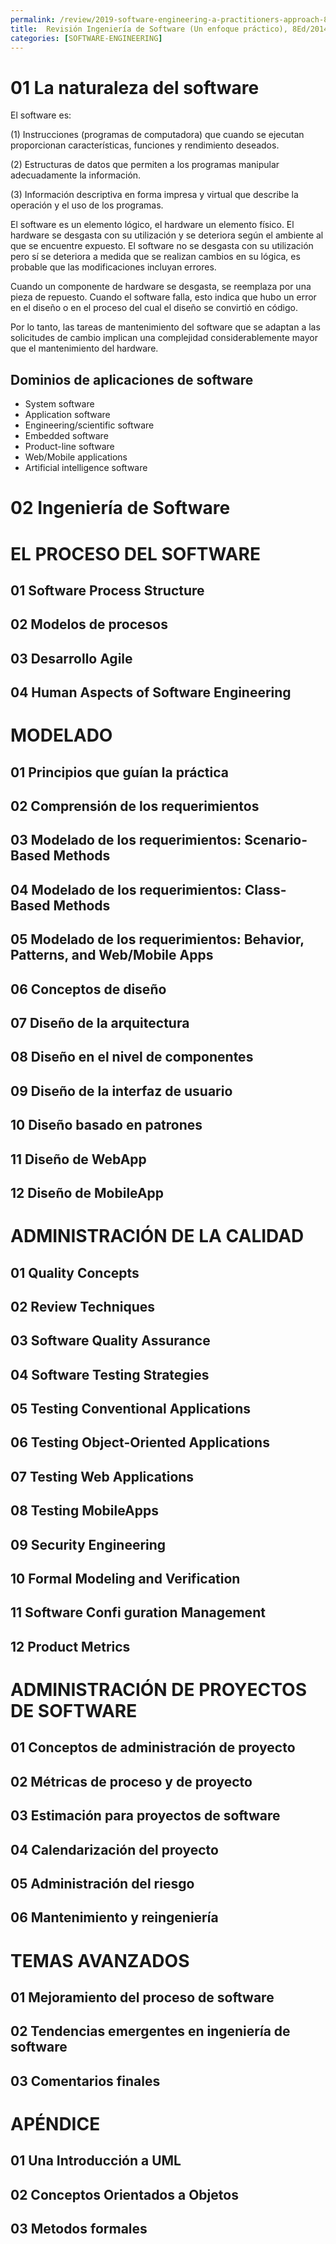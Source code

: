 ```yaml
---
permalink: /review/2019-software-engineering-a-practitioners-approach-8e
title:  Revisión Ingeniería de Software (Un enfoque práctico), 8Ed/2014 
categories: [SOFTWARE-ENGINEERING]
---
```


# 01 La naturaleza del software

El software es:

(1) Instrucciones (programas de computadora) que cuando se ejecutan proporcionan características, funciones y rendimiento deseados.

(2) Estructuras de datos que permiten a los programas manipular adecuadamente la información.

(3) Información descriptiva en forma impresa y virtual que describe la operación y el uso de los programas.


El software es un elemento lógico, el hardware un elemento físico. 
El hardware se desgasta con su utilización y se deteriora según el ambiente al que se encuentre expuesto.
El software no se desgasta con su utilización pero sí se deteriora a medida que se realizan cambios en su lógica, es probable que las modificaciones incluyan errores.

Cuando un componente de hardware se desgasta, se reemplaza por una pieza de repuesto. 
Cuando el software falla, esto indica que hubo un error en el diseño o en el proceso del cual el diseño se convirtió en código. 

Por lo tanto, las tareas de mantenimiento del software que se adaptan a las solicitudes de cambio implican una complejidad considerablemente mayor que el mantenimiento del hardware.

## Dominios de aplicaciones de software

- System software
- Application software
- Engineering/scientific software
- Embedded software
- Product-line software
- Web/Mobile applications
- Artificial intelligence software


# 02 Ingeniería de Software

# EL PROCESO DEL SOFTWARE
## 01 Software Process Structure
## 02 Modelos de procesos
## 03 Desarrollo Agile
## 04 Human Aspects of Software Engineering

# MODELADO 
## 01 Principios que guían la práctica 
## 02 Comprensión de los requerimientos 
## 03 Modelado de los requerimientos: Scenario-Based Methods
## 04 Modelado de los requerimientos: Class-Based Methods
## 05 Modelado de los requerimientos: Behavior, Patterns, and Web/Mobile Apps
## 06 Conceptos de diseño
## 07 Diseño de la arquitectura
## 08 Diseño en el nivel de componentes
## 09 Diseño de la interfaz de usuario
## 10 Diseño basado en patrones
## 11 Diseño de WebApp
## 12 Diseño de MobileApp

# ADMINISTRACIÓN DE LA CALIDAD
## 01 Quality Concepts
## 02 Review Techniques
## 03 Software Quality Assurance
## 04 Software Testing Strategies
## 05 Testing Conventional Applications
## 06 Testing Object-Oriented Applications
## 07 Testing Web Applications
## 08 Testing MobileApps
## 09 Security Engineering
## 10 Formal Modeling and Verification
## 11 Software Confi guration Management
## 12 Product Metrics

# ADMINISTRACIÓN DE PROYECTOS DE SOFTWARE
## 01 Conceptos de administración de proyecto
## 02 Métricas de proceso y de proyecto
## 03 Estimación para proyectos de software
## 04 Calendarización del proyecto
## 05 Administración del riesgo
## 06 Mantenimiento y reingeniería

# TEMAS AVANZADOS
## 01 Mejoramiento del proceso de software
## 02 Tendencias emergentes en ingeniería de software
## 03 Comentarios finales

# APÉNDICE 
## 01 Una Introducción a UML
## 02 Conceptos Orientados a Objetos
## 03 Metodos formales
